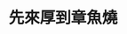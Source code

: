 ---
title: "先來厚到章魚燒"
description: "先來厚到章魚燒"
layout: shop
keywords:
  - 美食競賽
  - 台灣美食
  - 美食精選
datePublished: "2025-06-30"
dateModified: "2025-07-04"
city: "台北市"
district: "大同區"
address: "台北市大同區寧夏路007號攤位"
phone: "0900115593"
geo: "25.05686103296426, 121.51557884017375"
google_map: "https://maps.app.goo.gl/7sfCpfBRAakBzhjh7"
footinder: "https://footinder.com.tw/%E5%8F%B0%E5%8C%97%E5%B8%82%E5%A4%A7%E5%90%8C%E5%8D%80/362111/"
official: "https://www.facebook.com/p/%E5%85%88%E4%BE%86%E5%8E%9A%E5%88%B0%E7%AB%A0%E9%AD%9A%E7%87%92-100054696013318/"
award:
  - name: "夜市王"
    year: "2024"
    entries:
      - nightMarket: "寧夏夜市"
        food_type: "章魚燒"
        rank: "第七名"

---